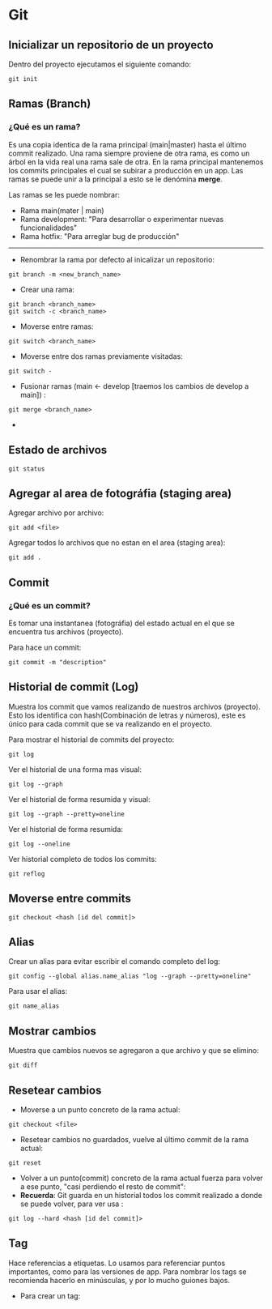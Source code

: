 # Git

## Inicializar un repositorio de un proyecto
Dentro del proyecto ejecutamos el siguiente comando:
```
git init
```
## Ramas (Branch)
### ¿Qué es un rama?
Es una copia identica de la rama principal (main|master) hasta el último commit realizado.
Una rama siempre proviene de otra rama, es como un árbol en la vida real una rama sale de otra.
En la rama principal mantenemos los commits principales el cual se subirar a producción en un app.
Las ramas se puede unir a la principal a esto se le denómina **merge**.

Las ramas se les puede nombrar:
* Rama main(mater | main)
* Rama development: "Para desarrollar o experimentar nuevas funcionalidades"
* Rama hotfix: "Para arreglar bug de producción"
---
+ Renombrar la rama por defecto al inicalizar un repositorio:
```
git branch -m <new_branch_name>
```
+ Crear una rama:
```
git branch <branch_name>
git switch -c <branch_name>
```

+ Moverse entre ramas:
```
git switch <branch_name>
```
+ Moverse entre dos ramas previamente visitadas:
```
git switch -  
```
+ Fusionar ramas (main <- develop [traemos los cambios de develop a main]) :
```
git merge <branch_name>
```
+ 

## Estado de archivos
```
git status
```
## Agregar al area de fotográfia (staging area)
Agregar archivo por archivo:
```
git add <file>
```
Agregar todos lo archivos que no estan en el area (staging area):
```
git add .
```

## Commit
### ¿Qué es un commit?
Es tomar una instantanea (fotográfia) del estado actual en el que se encuentra tus archivos (proyecto).

Para hace un commit:
```
git commit -m "description"
```

## Historial de commit (Log)
Muestra los commit que vamos realizando de nuestros archivos (proyecto).
Esto los identifica con hash(Combinación de letras y números), este es único para cada commit que se va realizando 
en el proyecto.

Para mostrar el historial de commits del proyecto:
```
git log
```
Ver el historial de una forma mas visual:
```
git log --graph
```

Ver el historial de forma resumida y visual:
```
git log --graph --pretty=oneline
```

Ver el historial de forma resumida:
```
git log --oneline
```
Ver historial completo de todos los commits:
```
git reflog
```

## Moverse entre commits
```
git checkout <hash [id del commit]>
```

## Alias
Crear un alias para evitar escribir el comando completo del log:
```
git config --global alias.name_alias "log --graph --pretty=oneline"
```
Para usar el alias:
```
git name_alias
```

## Mostrar cambios
Muestra que cambios nuevos se agregaron a que archivo y que se elimino:
```
git diff
```

## Resetear cambios
+ Moverse a un punto concreto de la rama actual: 
```
git checkout <file>
```
+ Resetear cambios no guardados, vuelve al último commit de la rama actual:
```
git reset
```
+ Volver a un punto(commit) concreto de la rama actual fuerza para volver a ese punto, "casi perdiendo el resto de 
  commit":
+ **Recuerda**: Git guarda en un historial todos los commit realizado a donde se puede volver, para ver usa <git 
  reflog>:
```
git log --hard <hash [id del commit]>
```
## Tag
Hace referencias a etiquetas.
Lo usamos para referenciar puntos importantes, como para las versiones de app.
Para nombrar los tags se recomienda hacerlo en minúsculas, y por lo mucho guiones bajos.

+ Para crear un tag:
```
```
